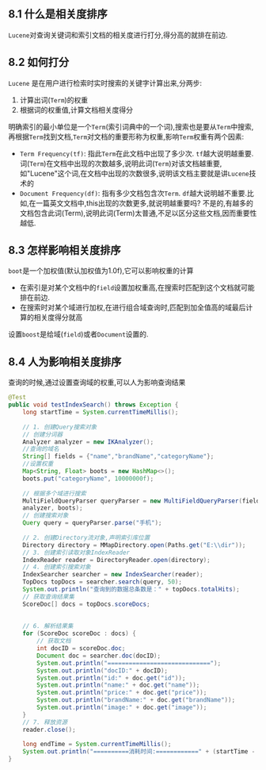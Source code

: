 ## 8.1 什么是相关度排序

`Lucene`对查询关键词和索引文档的相关度进行打分,得分高的就排在前边.

## 8.2 如何打分

`Lucene` 是在用户进行检索时实时搜索的关键字计算出来,分两步:

1. 计算出词(`Term`)的权重
2. 根据词的权重值,计算文档相关度得分

明确索引的最小单位是一个`Term`(索引词典中的一个词),搜索也是要从`Term`中搜索,再根据`Term`找到文档,`Term`对文档的重要形称为权重,影响`Term`权重有两个因素:

* `Term Frequency(tf)`:  指此`Term`在此文档中出现了多少次. `tf`越大说明越重要.词(`Term`)在文档中出现的次数越多,说明此词(`Term`)对该文档越重要,如"Lucene"这个词,在文档中出现的次数很多,说明该文档主要就是讲`Lucene`技术的
* `Document Frequency(df)`: 指有多少文档包含次`Term`. `df`越大说明越不重要.比如,在一篇英文文档中,this出现的次数更多,就说明越重要吗? 不是的,有越多的文档包含此词(Term),说明此词(Term)太普通,不足以区分这些文档,因而重要性越低.

## 8.3 怎样影响相关度排序

`boot`是一个加权值(默认加权值为1.0f),它可以影响权重的计算

* 在索引是对某个文档中的`field`设置加权重高,在搜索时匹配到这个文档就可能排在前边.
* 在搜索时对某个域进行加权,在进行组合域查询时,匹配到加全值高的域最后计算的相关度得分就高

设置`boost`是给域(`field`)或者`Document`设置的.

## 8.4 人为影响相关度排序

查询的时候,通过设置查询域的权重,可以人为影响查询结果

```java
@Test
public void testIndexSearch() throws Exception {
    long startTime = System.currentTimeMillis();
    
    // 1. 创建Query搜索对象
    // 创建分词器
    Analyzer analyzer = new IKAnalyzer();
    //查询的域名
    String[] fields = {"name","brandName","categoryName"};
    //设置权重
    Map<String, Float> boots = new HashMap<>();
    boots.put("categoryName", 10000000f);
    
    // 根据多个域进行搜索
    MultiFieldQueryParser queryParser = new MultiFieldQueryParser(fields,
    analyzer, boots);
    // 创建搜索对象
    Query query = queryParser.parse("手机");
    
    // 2. 创建Directory流对象,声明索引库位置
    Directory directory = MMapDirectory.open(Paths.get("E:\\dir"));
    // 3. 创建索引读取对象IndexReader
    IndexReader reader = DirectoryReader.open(directory);
    // 4. 创建索引搜索对象
    IndexSearcher searcher = new IndexSearcher(reader);	
    TopDocs topDocs = searcher.search(query, 50);
    System.out.println("查询到的数据总条数是：" + topDocs.totalHits);
    // 获取查询结果集
    ScoreDoc[] docs = topDocs.scoreDocs;
    
    
    // 6. 解析结果集
	for (ScoreDoc scoreDoc : docs) {
        // 获取文档
        int docID = scoreDoc.doc;
        Document doc = searcher.doc(docID);
        System.out.println("=============================");
        System.out.println("docID:" + docID);
        System.out.println("id:" + doc.get("id"));
        System.out.println("name:" + doc.get("name"));
        System.out.println("price:" + doc.get("price"));
        System.out.println("brandName:" + doc.get("brandName"));
        System.out.println("image:" + doc.get("image"));
    }
    // 7. 释放资源
    reader.close();
    
    long endTime = System.currentTimeMillis();
    System.out.println("==========消耗时间:============" + (startTime - endTime) + "ms");
}
```

